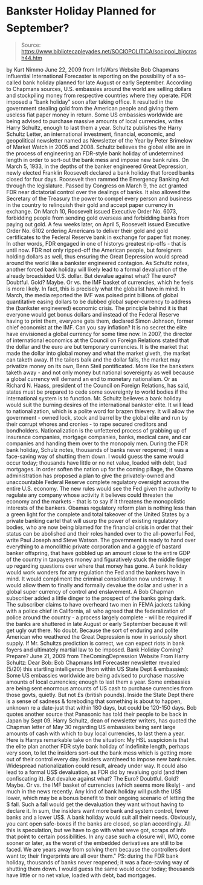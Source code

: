 # Bankster Holiday Planned for September?

> Source: https://www.bibliotecapleyades.net/SOCIOPOLITICA/sociopol_bigcrash44.htm

by Kurt Nimmo
June 22, 2009
from
InfoWars Website
Bob Chapmans influential
International Forecaster is reporting
on the possibility of a so-called bank holiday planned for late August or
early September.
According to Chapmans sources,
U.S. embassies
around the world are selling dollars and stockpiling money from
respective countries where they operate.
FDR imposed a "bank holiday" soon after taking office.
It resulted in the government
stealing gold from the American people and giving them useless fiat paper
money in return.
Some US embassies worldwide are being
advised to purchase massive amounts of local currencies, writes Harry
Schultz, enough to last them a year.
Schultz publishes the
Harry Schultz Letter, an international investment, financial,
economic, and geopolitical newsletter named as Newsletter of the Year by
Peter Brimelow of Market Watch in 2005 and 2008.
Schultz believes
the global elite are in the process of
engineering an FDR-style bank holiday of undetermined length in order to
sort-out the bank mess and impose new bank rules.
On March 5, 1933, in the depths of
the banker engineered Great Depression,
newly elected Franklin Roosevelt declared a bank holiday that
forced banks closed for four days. Roosevelt then rammed the Emergency
Banking Act through the legislature. Passed by Congress on March 9, the
act granted FDR near dictatorial control over the dealings of banks. It also
allowed the Secretary of the Treasury the power to compel every person and
business in the country to relinquish their gold and accept paper currency
in exchange.
On March 10, Roosevelt issued
Executive Order No. 6073, forbidding people
from sending gold overseas and forbidding banks from paying out gold. A few
weeks later, on April 5, Roosevelt issued
Executive Order No. 6102 ordering
Americans to deliver their gold and gold certificates to the Federal Reserve
bank in exchange for paper fiat money.
In other words, FDR engaged in one of historys greatest rip-offs - that is
until now.
FDR not only ripped-off the American people, but foreigners holding dollars
as well, thus ensuring the Great Depression would spread around the world
like a bankster engineered contagion.
As Schultz notes, another forced bank holiday will likely lead to a formal
devaluation of the already broadsided U.S. dollar.
But devalue against what? The euro?
Doubtful. Gold? Maybe. Or vs. the IMF basket of currencies, which he
feels is more likely.
In fact, this is precisely what the globalist
have in mind. In March, the media reported
the IMF was poised print billions of
global quantitative easing dollars to be dubbed global super-currency to
address the (bankster engineered) economic crisis.
The principle behind it is that
everyone would get bonus dollars and instead of the Federal Reserve
having to print them, everyone gets them, declared Simon Johnson,
former chief economist at the IMF.
Can you say inflation?
It is no secret the elite have envisioned a global currency for some time
now. In 2007, the director of international economics at the
Council on Foreign Relations stated that the dollar and the euro
are but temporary currencies.
It is the market that made the dollar into
global money and what the market giveth, the market can taketh away.
If the tailors balk and the dollar falls, the market may privatize money
on its own,
Benn Steil pontificated.
More like the banksters taketh away - and
not only money but national sovereignty as well because a global currency
will demand an end to monetary nationalism.
Or as Richard N. Haass, president of the Council on Foreign Relations, has
said,
states must be prepared to cede some
sovereignty to world bodies if the international system is to function.
Mr. Schultz believes a bank holiday would suit
the burning desires of the international bankster elite.
It will lead to nationalization, which is a
polite word for brazen thievery. It will allow the government - owned lock,
stock and barrel by the global elite and run by their corrupt whores and
cronies - to rape secured creditors and bondholders. Nationalization is the
unfettered process of grabbing up of insurance companies, mortgage
companies, banks, medical care, and car companies and handing them over to
the monopoly men.
During the FDR bank holiday, Schulz notes,
thousands of banks never reopened; it was a
face-saving way of shutting them down. I would guess the same would
occur today; thousands have little or no net value, loaded with debt,
bad mortgages.
In order soften the nation up for the coming
pillage, the Obama administration has proposed a plan to give the
privately-owned and unaccountable Federal Reserve complete regulatory
oversight across the entire U.S. economy.
The new rules would see the Fed given the
authority to regulate any company whose activity it believes could
threaten the economy and the markets - that is to say if it threatens the
monopolistic interests of the bankers.
Obamas regulatory reform plan is nothing
less than a green light for the complete and total takeover of the
United States by a private banking cartel that will usurp the power of
existing regulatory bodies, who are now being blamed for the financial
crisis in order that their status can be abolished and their roles
handed over to the all-powerful Fed, write
Paul Joseph and Steve Watson.
The government is ready to hand over
everything to a monolithic private corporation and a gaggle of bastard
banker offspring, that have gobbled up an amount close to the entire GDP
of the country in taxpayers money and figuratively stuck the middle
finger up regarding questions over where that money has gone.
A bank holiday would work wonders for any
regulation the Fed and the bankers have in mind. It would compliment the
criminal consolidation now underway. It would allow them to finally and
formally devalue the dollar and usher in a global super currency of
control and enslavement.
A Bob Chapman subscriber added a little dinger to the prospect of the banks
going dark.
The subscriber claims to have overheard two men
in
FEMA jackets talking with a police chief in California, all who
agreed that the federalization of police around the country - a process
largely complete - will be required if the banks are shuttered in late
August or early September because it will get ugly out there.
No doubt. Because the sort of enduring and polite American who weathered the
Great Depression is now in seriously short supply.
If Mr. Schultzs prediction is correct, we can expect riots in bank foyers
and ultimately martial law to be imposed.
Bank Holiday Coming? Prepare?
June 21, 2009
from
TheComingDepression Website
From Harry Schultz:
Dear Bob:
Bob Chapmans Intl Forecaster newsletter revealed (5/20) this startling
intelligence (from within US State Dept & embassies):
Some US embassies worldwide are being advised to purchase massive
amounts of local currencies; enough to last them a year. Some embassies
are being sent enormous amounts of US cash to purchase currencies from
those govts, quietly. But not £s (british pounds). Inside the
State Dept there is a sense of sadness & foreboding that something is
about to happen, unknown re a date-just that within 180 days, but could
be 120-150 days.
Bob quotes another source that Panasonic has
told their people to be back in Japan by Sept 09.
Harry Schultz, dean of newsletter writers, has quoted the Chapman
letter of May 30 regarding US embassies being sent large amounts of cash
with which to buy local currencies, to last them a year.
Here is Harrys remarkable take on the
situation:
My HSL suspicion is that the elite plan
another FDR style bank holiday of indefinite length, perhaps very
soon, to let the insiders sort-out the bank mess which is getting more
out of their control every day.
Insiders want/need to impose new bank rules.
Widespread nationalization could result, already under way. It could
also lead to a formal US$ devaluation, as FDR did by revaluing gold (and
then confiscating it). But devalue against what? The Euro? Doubtful.
Gold? Maybe. Or vs. the IMF basket of currencies (which seems more
likely) - and much in the news recently.
Any kind of bank holiday will push the US$
lower, which may be a bonus benefit to their ongoing scenario of letting
the $ fall. Such a fall would get the devaluation they want without
having to declare it. In sum, the insiders want more bank and system
control, fewer banks and a lower US$. A bank holiday would suit all
their needs.
Obviously, you cant open safe-boxes if the banks are closed, so plan
accordingly. All this is speculation, but we have to go with what
weve got, scraps of info that point to certain possibilities. In any
case such a closure will, IMO, come sooner or later, as the worst of the
embedded derivatives are still to be faced.
We are years away from solving them because
the controllers dont want to; their fingerprints are all over
them."
PS: during the FDR bank holiday,
thousands of banks never reopened; it was a face-saving way of shutting them
down. I would guess the same would occur today; thousands have little or no
net value, loaded with debt, bad mortgages.
